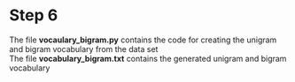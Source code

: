 # Step 6  
The file <b>vocaulary_bigram.py</b> contains the code for creating the unigram and bigram vocabulary from the data set<br />
The file <b>vocabulary_bigram.txt</b> contains the generated unigram and bigram vocabulary
